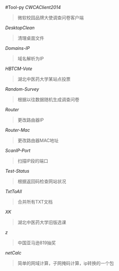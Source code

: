 #Tool-py
*CWCAClient2014*   
>微软校园品牌大使调查问卷客户端  

*DesktopClean*
>清理桌面文件  

*Domains-IP*  
>域名解析为IP  

*HBTCM-Vote*  
>湖北中医药大学某站点投票  

*Random-Survey*  
>根据以往数据随机生成调查问卷  

*Router*
>更改路由器IP  

*Router-Mac*  
>更改路由器MAC地址  

*ScanIP-Port*  
>扫描IP段的端口  

*Test-Status*  
>根据返回码检查网站状况  

*TxtToAll*  
>合并所有TXT文档  

*XK*  
>湖北中医药大学旧版选课  

*z*  
>中国亚马逊819抽奖  

*netCalc*  
>简单的网域计算，子网掩码计算，ip转换的一个包